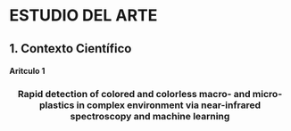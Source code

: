 <h1>ESTUDIO DEL ARTE</h1>
<h2>1. Contexto Científico</h2>
<h4>Aritculo 1</h4>
<h3 align="center">Rapid detection of colored and colorless macro- and micro-plastics in complex environment via near-infrared spectroscopy and machine learning</h3>
